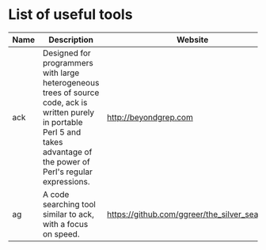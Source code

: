 List of useful tools
====================

Name | Description                                  | Website
-----|----------------------------------------------|--------
ack  | Designed for programmers with large heterogeneous trees of source code, ack is written purely in portable Perl 5 and takes advantage of the power of Perl's regular expressions. | http://beyondgrep.com
ag   | A code searching tool similar to ack, with a focus on speed. | https://github.com/ggreer/the_silver_searcher

